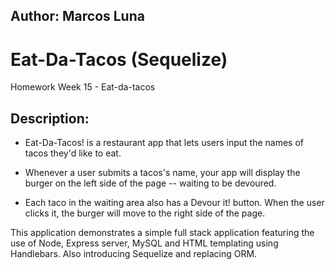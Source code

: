 ## Author: Marcos Luna



# Eat-Da-Tacos (Sequelize)

Homework Week 15 - Eat-da-tacos


## **Description:**

* Eat-Da-Tacos! is a restaurant app that lets users input the names of tacos they'd like to eat.

* Whenever a user submits a tacos's name, your app will display the burger on the left side of the page -- waiting to be devoured.

* Each taco in the waiting area also has a Devour it! button. When the user clicks it, the burger will move to the right side of the page.



This application demonstrates a simple full stack application featuring the use of Node, Express server, MySQL and HTML templating using Handlebars. Also introducing Sequelize and replacing ORM.
